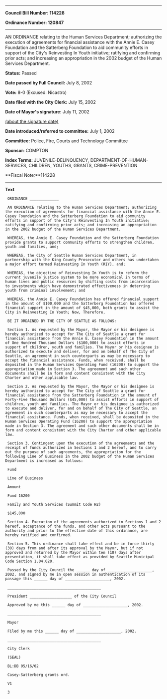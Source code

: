 

********

**Council Bill Number: 114228**
   
**Ordinance Number: 120847**
********

 AN ORDINANCE relating to the Human Services Department; authorizing the execution of agreements for financial assistance with the Annie E. Casey Foundation and the Satterberg Foundation to aid community efforts in support of the City's Reinvesting In Youth initiative; ratifying and confirming prior acts; and increasing an appropriation in the 2002 budget of the Human Services Department.

**Status:** Passed
   
**Date passed by Full Council:** July 8, 2002
   
**Vote:** 8-0 (Excused: Nicastro)
   
**Date filed with the City Clerk:** July 15, 2002
   
**Date of Mayor's signature:** July 11, 2002
   
[(about the signature date)](/~public/approvaldate.htm)
   
   
   
**Date introduced/referred to committee:** July 1, 2002
   
**Committee:** Police, Fire, Courts and Technology Committee
   
**Sponsor:** COMPTON
   
   
**Index Terms:** JUVENILE-DELINQUENCY, DEPARTMENT-OF-HUMAN-SERVICES, CHILDREN, YOUTHS, GRANTS, CRIME-PREVENTION

**Fiscal Note:**114228

********

**Text**
   
```
 ORDINANCE _____________

 AN ORDINANCE relating to the Human Services Department; authorizing the execution of agreements for financial assistance with the Annie E. Casey Foundation and the Satterberg Foundation to aid community efforts in support of the City's Reinvesting In Youth initiative; ratifying and confirming prior acts; and increasing an appropriation in the 2002 budget of the Human Services Department.

 WHEREAS, the Annie E. Casey Foundation and the Satterberg Foundation provide grants to support community efforts to strengthen children, youth and families, and;

 WHEREAS, the City of Seattle Human Services Department, in partnership with the King County Prosecutor and others has undertaken a major effort termed Reinvesting In Youth (RIY), and;

 WHEREAS, the objective of Reinvesting In Youth is to reform the current juvenile justice system to be more economical in terms of human lives and public resources by shifting costs from incarceration to investments which have demonstrated effectiveness in deterring youth from criminal involvement; and

 WHEREAS, the Annie E. Casey Foundation has offered financial support in the amount of $100,000 and the Satterberg Foundation has offered financial support in the amount of $45,000, both grants to assist the City in Reinvesting In Youth; Now, Therefore,

 BE IT ORDAINED BY THE CITY OF SEATTLE AS FOLLOWS:

 Section 1. As requested by the Mayor, the Mayor or his designee is hereby authorized to accept for The City of Seattle a grant for financial assistance from the Annie E. Casey Foundation in the amount of One Hundred Thousand Dollars ($100,000) to assist efforts in support of children, youth and families. The Mayor or his designee is authorized to execute and deliver, for and on behalf of The City of Seattle, an agreement in such counterparts as may be necessary to accept the financial assistance. Funds, when received, shall be deposited in the Human Services Operating Fund (16200) to support the appropriation made in Section 3. The agreement and such other documents shall be in form and content consistent with the City Charter and other applicable law.

 Section 2. As requested by the Mayor, the Mayor or his designee is hereby authorized to accept for The City of Seattle a grant for financial assistance from the Satterberg Foundation in the amount of Forty-Five Thousand Dollars ($45,000) to assist efforts in support of children, youth and families. The Mayor or his designee is authorized to execute and deliver, for and on behalf of The City of Seattle, an agreement in such counterparts as may be necessary to accept the financial assistance. Funds, when received, shall be deposited in the Human Services Operating Fund (16200) to support the appropriation made in Section 3. The agreement and such other documents shall be in form and content consistent with the City Charter and other applicable law.

 Section 3. Contingent upon the execution of the agreements and the receipt of funds authorized in Sections 1 and 2 hereof, and to carry out the purpose of such agreements, the appropriation for the following Line of Business in the 2002 budget of the Human Services Department is increased as follows:

 Fund

 Line of Business

 Amount

 Fund 16200

 Family and Youth Services (Summit Code H2)

 $145,000

 Section 4. Execution of the agreements authorized in Sections 1 and 2 hereof, acceptance of the funds, and other acts pursuant to the authority and prior to the effective date of this ordinance, are hereby ratified and confirmed.

 Section 5. This ordinance shall take effect and be in force thirty (30) days from and after its approval by the Mayor, but if not approved and returned by the Mayor within ten (10) days after presentation, it shall take effect as provided by Seattle Municipal Code Section 1.04.020.

 Passed by the City Council the ______ day of ____________________, 2002, and signed by me in open session in authentication of its passage this ______ day of ____________________, 2002.

 __________________________________________

 President ___________________ of the City Council

 Approved by me this ______ day of ____________________, 2002.

 __________________________________________

 Mayor

 Filed by me this ______ day of ____________________, 2002.

 __________________________________________

 City Clerk

 (SEAL)

 BL:DB 05/16/02

 Casey-Satterberg grants ord.

 V1

 3

```
